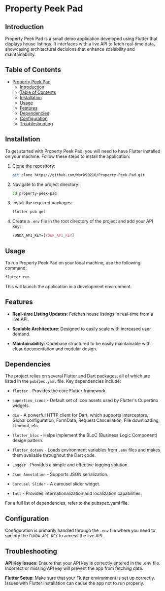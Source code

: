 # Property Peek Pad

## Introduction

Property Peek Pad is a small demo application developed using Flutter that displays house listings. It interfaces with a live API to fetch real-time data, showcasing architectural decisions that enhance scalability and maintainability.

## Table of Contents

- [Property Peek Pad](#property-peek-pad)
  - [Introduction](#introduction)
  - [Table of Contents](#table-of-contents)
  - [Installation](#installation)
  - [Usage](#usage)
  - [Features](#features)
  - [Dependencies](#dependencies)
  - [Configuration](#configuration)
  - [Troubleshooting](#troubleshooting)

## Installation

To get started with Property Peek Pad, you will need to have Flutter installed on your machine. Follow these steps to install the application:

1. Clone the repository:

   ```bash
   git clone https://github.com/Work90210/Property-Peek-Pad.git
   ```

2. Navigate to the project directory:

   ```bash
   cd property-peek-pad
   ```

3. Install the required packages:

   ```bash
   flutter pub get
   ```

4. Create a `.env` file in the root directory of the project and add your API key:

   ```css
   FUNDA_API_KEY=[YOUR_API_KEY]
   ```

## Usage

To run Property Peek Pad on your local machine, use the following command:

```bash
flutter run
```

This will launch the application in a development environment.

## Features

- **Real-time Listing Updates**: Fetches house listings in real-time from a live API.

- **Scalable Architecture**: Designed to easily scale with increased user demand.

- **Maintainability**: Codebase structured to be easily maintainable with clear documentation and modular design.

## Dependencies

The project relies on several Flutter and Dart packages, all of which are listed in the `pubspec.yaml` file. Key dependencies include:

- `flutter` - Provides the core Flutter framework.
- `cupertino_icons` - Default set of icon assets used by Flutter's Cupertino widgets.

- `dio` - A powerful HTTP client for Dart, which supports Interceptors, Global configuration, FormData, Request Cancellation, File downloading, Timeout, etc.
- `flutter_bloc` - Helps implement the BLoC (Business Logic Component) design pattern.
- `flutter_dotenv` - Loads environment variables from `.env` files and makes them available throughout the Dart code.
- `Logger` - Provides a simple and effective logging solution.
- `Json Annotation` - Supports JSON serialization.
- `Carousel Slider` - A carousel slider widget.
- `Intl` - Provides internationalization and localization capabilities.

For a full list of dependencies, refer to the pubspec.yaml file.

## Configuration

Configuration is primarily handled through the `.env` file where you need to specify the `FUNDA_API_KEY` to access the live API.

## Troubleshooting

**API Key Issues**: Ensure that your API key is correctly entered in the .env file. Incorrect or missing API key will prevent the app from fetching data.

**Flutter Setup**: Make sure that your Flutter environment is set up correctly. Issues with Flutter installation can cause the app not to run properly.
